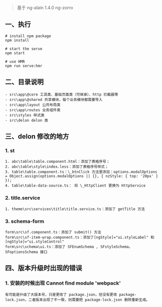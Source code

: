 > 基于 ng-alain 1.4.0 ng-zorro

## 一、执行

```
# install npm package
npm install

# start the serve
npm start

# use HMR
npm run serve:hmr
```

## 二、目录说明

```
- src\app\@core 工具类、基础页面类（可继承）、http 拦截器等
- src\app\@shared 共享模块，每个业务模块都需要导入
- src\app\layout 公共布局类
- src\app\routes 业务组件类
- src\styles 样式类
- src\delon delon 类
```

## 三、delon 修改的地方

### 1. st

```
1. abc\table\table.component.html：添加了表格序号；
2. abc\table\style\index.less：添加了表格序号样式；
3. table\table.component.ts：\_btnClick 方法里添加：options.modalOptions = Object.assign(options.modalOptions || {}, { nzStyle: { top: '20px' } });
4. table\table-data-source.ts： 将 \_HttpClient 更换为 HttpService
```

### 2. title.service

```
1. theme\src\services\title\title.service.ts：添加了 getTitle 方法
```

### 3. schema-form

```
form\src\sf.component.ts：添加了 submit() 方法
form\src\sf-item-wrap.component.ts：添加了[ngStyle]="ui.styleLabel" 和 [ngStyle]="ui.styleControl"
form\src\schema\ui.ts：添加了 SFEnumSchema , SFstyleSchema，SFoptionsSchema 接口
```

## 四、版本升级时出现的错误

### 1. 安装的时候出现 Cannot find module 'webpack'

```
有可能是升级了大版本号，只是更改了 package.json，但没有更改 package-lock.json，二者版本出现了不一致，则需要把 package-lock.json 删除重新生成。
```

```

```
